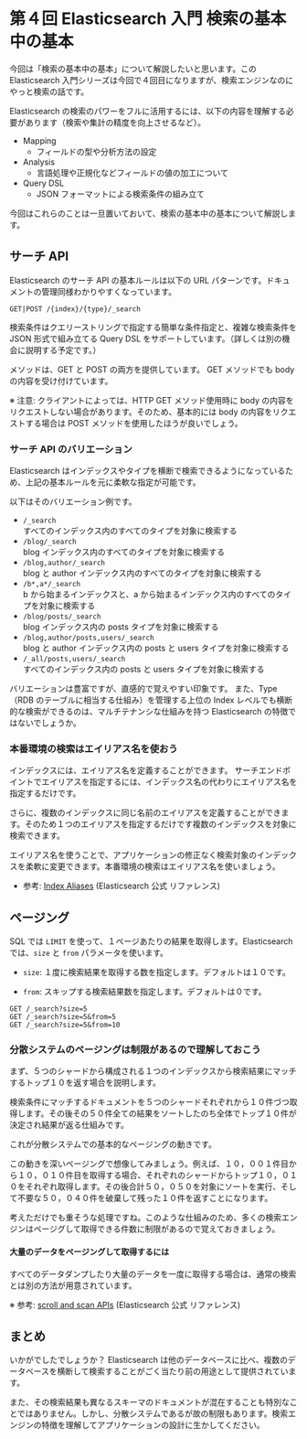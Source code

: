 # 第４回 Elasticsearch 入門 検索の基本中の基本
今回は「検索の基本中の基本」について解説したいと思います。この Elasticsearch 入門シリーズは今回で４回目になりますが、検索エンジンなのにやっと検索の話です。

Elasticsearch の検索のパワーをフルに活用するには、以下の内容を理解する必要があります（検索や集計の精度を向上させるなど）。

* Mapping
  - フィールドの型や分析方法の設定
* Analysis
  - 言語処理や正規化などフィールドの値の加工について
* Query DSL
  - JSON フォーマットによる検索条件の組み立て

今回はこれらのことは一旦置いておいて、検索の基本中の基本について解説します。

## サーチ API
Elasticsearch のサーチ API の基本ルールは以下の URL パターンです。ドキュメントの管理同様わかりやすくなっています。

```
GET|POST /{index}/{type}/_search
```

検索条件はクエリーストリングで指定する簡単な条件指定と、複雑な検索条件を JSON 形式で組み立てる Query DSL をサポートしています。（詳しくは別の機会に説明する予定です。）

メソッドは、GET と POST の両方を提供しています。
GET メソッドでも body の内容を受け付けています。

※ 注意: クライアントによっては、HTTP GET メソッド使用時に body の内容をリクエストしない場合があります。そのため、基本的には body の内容をリクエストする場合は POST メソッドを使用したほうが良いでしょう。

### サーチ API のバリエーション
Elasticsearch はインデックスやタイプを横断で検索できるようになっているため、上記の基本ルールを元に柔軟な指定が可能です。

以下はそのバリエーション例です。

- `/_search`  
  すべてのインデックス内のすべてのタイプを対象に検索する
- `/blog/_search`  
  blog インデックス内のすべてのタイプを対象に検索する
- `/blog,author/_search`  
  blog と author インデックス内のすべてのタイプを対象に検索する
- `/b*,a*/_search`  
  b から始まるインデックスと、a から始まるインデックス内のすべてのタイプを対象に検索する
- `/blog/posts/_search`  
  blog インデックス内の posts タイプを対象に検索する
- `/blog,author/posts,users/_search`  
  blog と author インデックス内の posts と users タイプを対象に検索する
- `/_all/posts,users/_search`  
  すべてのインデックス内の posts と users タイプを対象に検索する

バリエーションは豊富ですが、直感的で覚えやすい印象です。
また、Type （RDB のテーブルに相当する仕組み）を管理する上位の Index レベルでも横断的な検索ができるのは、マルチテナンシな仕組みを持つ Elasticsearch の特徴ではないでしょうか。

### 本番環境の検索はエイリアス名を使おう
インデックスには、エイリアス名を定義することができます。
サーチエンドポイントでエイリアスを指定するには、インデックス名の代わりにエイリアス名を指定するだけです。

さらに、複数のインデックスに同じ名前のエイリアスを定義することができます。そのため１つのエイリアスを指定するだけです複数のインデックスを対象に検索できます。

エイリアス名を使うことで、アプリケーションの修正なく検索対象のインデックスを柔軟に変更できます。本番環境の検索はエイリアス名を使いましょう。

* 参考: [Index Aliases](https://www.elastic.co/guide/en/elasticsearch/reference/current/indices-aliases.html) (Elasticsearch 公式 リファレンス)

## ページング
SQL では `LIMIT` を使って、１ページあたりの結果を取得します。Elasticsearch では、`size` と `from` パラメータを使います。

* `size`: １度に検索結果を取得する数を指定します。デフォルトは１０です。

* `from`: スキップする検索結果数を指定します。デフォルトは０です。


```
GET /_search?size=5
GET /_search?size=5&from=5
GET /_search?size=5&from=10
```

### 分散システムのページングは制限があるので理解しておこう
まず、５つのシャードから構成される１つのインデックスから検索結果にマッチするトップ１０を返す場合を説明します。

検索条件にマッチするドキュメントを５つのシャードそれぞれから１０件づつ取得します。その後その５０件全ての結果をソートしたのち全体でトップ１０件が決定され結果が返る仕組みです。

これが分散システムでの基本的なページングの動きです。

この動きを深いページングで想像してみましょう。例えば、１０，００１件目から１０，０１０件目を取得する場合、それぞれのシャードからトップ１０，０１０をそれぞれ取得します。その後合計５０，０５０を対象にソートを実行、そして不要な５０，０４０件を破棄して残った１０件を返すことになります。

考えただけでも重そうな処理ですね。このような仕組みのため、多くの検索エンジンはページグして取得できる件数に制限があるので覚えておきましょう。


#### 大量のデータをページングして取得するには
すべてのデータダンプしたり大量のデータを一度に取得する場合は、通常の検索とは別の方法が用意されています。

※ 参考: [scroll and scan APIs](https://www.elastic.co/guide/en/elasticsearch/reference/current/search-request-scroll.html) (Elasticsearch 公式 リファレンス)

## まとめ
いかがでしたでしょうか？ Elasticsearch は他のデータベースに比べ、複数のデータベースを横断して検索することがごく当たり前の用途として提供されています。

また、その検索結果も異なるスキーマのドキュメントが混在することも特別なことではありません。しかし、分散システムであるが故の制限もあります。検索エンジンの特徴を理解してアプリケーションの設計に生かしてください。
